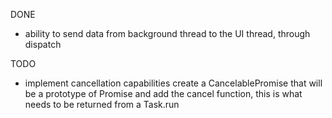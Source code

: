 DONE
* ability to send data from background thread to the UI thread, through dispatch

TODO
* implement cancellation capabilities
create a CancelablePromise that will be a prototype of Promise and add the cancel function, this is what needs to be returned from a Task.run

